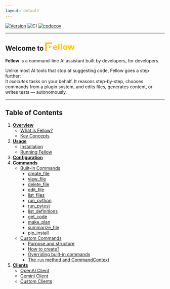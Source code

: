 ```yaml
---
layout: default
---
```


[![Version](https://img.shields.io/pypi/v/fellow.svg)](https://pypi.org/project/fellow/)
![CI](https://github.com/ManuelZierl/fellow/actions/workflows/ci.yml/badge.svg?branch=main)
[![codecov](https://codecov.io/gh/ManuelZierl/fellow/branch/main/graph/badge.svg)](https://codecov.io/gh/ManuelZierl/fellow)

---

## Welcome to <img src="img/logo.svg" alt="drawing" width="100"/>

**Fellow** is a command-line AI assistant built by developers, for developers.

Unlike most AI tools that stop at suggesting code, Fellow goes a step further:  
It *executes* tasks on your behalf. It reasons step-by-step, chooses commands from a plugin system, and edits files, generates content, or writes tests — autonomously.

---

## Table of Contents

1. **[Overview](docs/overview/what-is-fellow.md)**
   - [What is Fellow?](/docs/overview/what-is-fellow/)
   - [Key Concepts](docs/overview/key-concepts.md)
2. **[Usage](docs/usage/installation.md)**
   - [Installation](docs/usage/installation.md)
   - [Running Fellow](docs/usage/running.md)
3. **[Configuration](docs/configuration/index.md)**
4. **[Commands](docs/commands/index.md)**
   - [Built-in Commands](docs/commands/builtin/index.md)
     - [create_file](docs/commands/builtin/create_file.md)
     - [view_file](docs/commands/builtin/view_file.md)
     - [delete_file](docs/commands/builtin/delete_file.md)
     - [edit_file](docs/commands/builtin/edit_file.md)
     - [list_files](docs/commands/builtin/list_files.md)
     - [run_python](docs/commands/builtin/run_python.md)
     - [run_pytest](docs/commands/builtin/run_pytest.md)
     - [list_definitions](docs/commands/builtin/list_definitions.md)
     - [get_code](docs/commands/builtin/get_code.md)
     - [make_plan](docs/commands/builtin/make_plan.md)
     - [summarize_file](docs/commands/builtin/summarize_file.md)
     - [pip_install](docs/commands/builtin/pip_install.md)
   - [Custom Commands](docs/commands/custom/index.md)
     - [Purpose and structure](docs/commands/custom/purpose.md)
     - [How to create?](docs/commands/custom/create.md)
     - [Overriding built-in commands](docs/commands/custom/override.md)
     - [The `run` method and CommandContext](docs/commands/custom/run-method.md)
5. **[Clients](docs/clients/index.md)**
   - [OpenAI Client](docs/clients/openai.md)
   - [Gemini Client](docs/clients/gemini.md)
   - [Custom Clients](docs/clients/custom.md)
